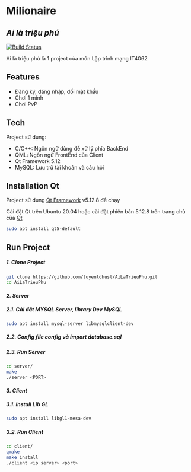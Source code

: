 # Milionaire
## _Ai là triệu phú_
[![Build Status](https://travis-ci.org/joemccann/dillinger.svg?branch=master)](https://travis-ci.org/joemccann/dillinger)

Ai là triệu phú là 1 project của môn Lập trình mạng IT4062

## Features

- Đăng ký, đăng nhập, đổi mật khẩu
- Chơi 1 mình
- Chơi PvP

## Tech

Project sử dụng:
- C/C++: Ngôn ngữ dùng để xử lý phía BackEnd
- QML: Ngôn ngữ FrontEnd của Client
- Qt Framework 5.12
- MySQL: Lưu trữ tài khoản và câu hỏi

## Installation Qt

Project sử dụng [Qt Framework](https://www.qt.io/) v5.12.8 để chạy

Cài đặt Qt trên Ubuntu 20.04 hoặc cài đặt phiên bản 5.12.8 trên trang chủ của [Qt](https://www.qt.io/)

```sh
sudo apt install qt5-default
```

## Run Project
##### _1. Clone Project_ #####

```sh
git clone https://github.com/tuyenldhust/AiLaTrieuPhu.git
cd AiLaTrieuPhu
```

#### _2. Server_ ####

##### 2.1. Cài đặt MYSQL Server, library Dev MySQL #####
```sh
sudo apt install mysql-server libmysqlclient-dev
```

##### 2.2. Config file config và import database.sql #####

##### 2.3. Run Server #####

```sh
cd server/
make
./server <PORT>
```

#### _3. Client_ ####

##### 3.1. Install Lib GL #####

```sh
sudo apt install libgl1-mesa-dev
```

##### 3.2. Run Client #####

```sh
cd client/
qmake
make install
./client <ip server> <port>
```
